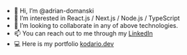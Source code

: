 - 👋 Hi, I’m @adrian-domanski
- 👀 I’m interested in React.js / Next.js / Node.js / TypeScript
- 💞️ I’m looking to collaborate in any of above technologies.
- 📫 You can reach out to me through my [LinkedIn](https://www.linkedin.com/in/adrian-domanski-dev/)
- 💻 Here is my portfolio [kodario.dev](https://kodario.dev)
<!---
adrian-domanski/adrian-domanski is a ✨ special ✨ repository because its `README.md` (this file) appears on your GitHub profile.
You can click the Preview link to take a look at your changes.
--->
